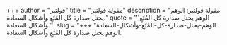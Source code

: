 +++
author = "فولتير"
title = "مقولة فولتير"
description = "مقولة فولتير: الوهم يحتل صدارة كل المُتَعِ وأشكال السعادة."
quote = '''الوهم يحتل صدارة كل المُتَعِ وأشكال السعادة.'''
slug = "الوهم-يحتل-صدارة-كل-المُتَعِ-وأشكال-السعادة"
+++
الوهم يحتل صدارة كل المُتَعِ وأشكال السعادة.
